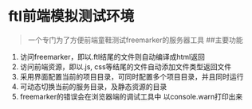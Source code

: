 ftl前端模拟测试环境
========================

>一个专门为了方便前端童鞋测试freemarker的服务器工具
##主要功能
1. 访问freemarker，即以.ftl结尾的文件则自动编译成html返回
2. 访问前端资源，即以.js, css等结尾的文件自动添加文件类型返回文件
3. 采用界面配置当前的项目目录，可同时配置多个项目目录，并且同时运行
4. 可动态切换当前的服务目录，及静态资源的目录
5. freemarker的错误会在浏览器端的调试工具中 以console.warn打印出来


